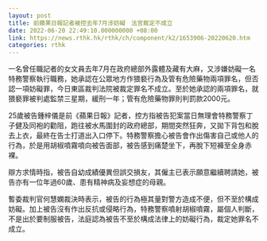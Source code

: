 ```yaml
---
layout: post
title: 前蘋果日報記者被控去年7月涉妨礙　法官裁定不成立
date: 2022-06-20 22:49:10.000000000 +08:00
link: https://news.rthk.hk/rthk/ch/component/k2/1653906-20220620.htm
categories: rthk
---
```


一名曾任職記者的女文員去年7月在政府總部外露體及藏有大麻，又涉嫌妨礙一名特務警察執行職務，她承認在公眾地方作猥褻行為及管有危險藥物兩項罪名，但否認一項妨礙罪，今日東區裁判法院被裁定罪名不成立。至於她承認的兩項罪名，就猥褻罪被判處監禁三星期，緩刑一年；管有危險藥物罪則判罰款2000元。

25歲被告鍾梓儀是前《蘋果日報》記者，控方指被告犯案當日無理會特務警察丁子健及同袍的勸阻，跑往被水馬圍封的政府總部，期間突然狂奔，又拋下背包和脫去上衣，最終在告士打道出入口停下。特務警察擔心被告會作出傷害自己或他人的行為，於是用胡椒噴霧噴向被告面部，被告感到痛楚坐下，再脫下短褲至全身赤裸。

辯方求情時指，被告自幼成績優異但誤交損友，其僱主已表示願意繼續聘請她，被告亦有一位年過60歲、患有精神病及妄想症的母親。

暫委裁判官何慧嫻裁決時表示，被告的行為極其量對警方造成不便，但不至於構成妨礙。加上被告沒有作出反抗或侵略行為，特務警察噴射胡椒噴霧，屬個人判斷，不是出於要制服被告，法庭認為被告不至於構成法律上的妨礙行為，裁定她罪名不成立。
